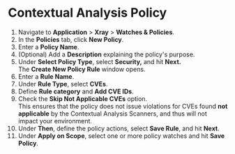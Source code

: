 # Contextual Analysis Policy

1. Navigate to **Application** > **Xray** > **Watches & Policies**.
2. In the **Policies** tab, click **New Policy**.
3. Enter a **Policy Name**.
4. (Optional) Add a **Description** explaining the policy's purpose.
5. Under **Select Policy Type**, select **Security,** and hit **Next.**\
   The **Create New Policy Rule** window opens.
6. Enter a **Rule Name**.
7. Under **Rule Type**, select **CVEs**.
8. Define **Rule category** and **Add CVE IDs**.
9. Check the **Skip Not Applicable CVEs** option. \
   This ensures that the policy does not issue violations for CVEs found **not applicable** by the Contextual Analysis Scanners, and thus will not impact your environment.
10. Under **Then**, define the policy actions, select **Save Rule**, and hit **Next**.
11. Under **Apply on Scope**, select one or more policy watches and hit **Save Policy**.&#x20;
